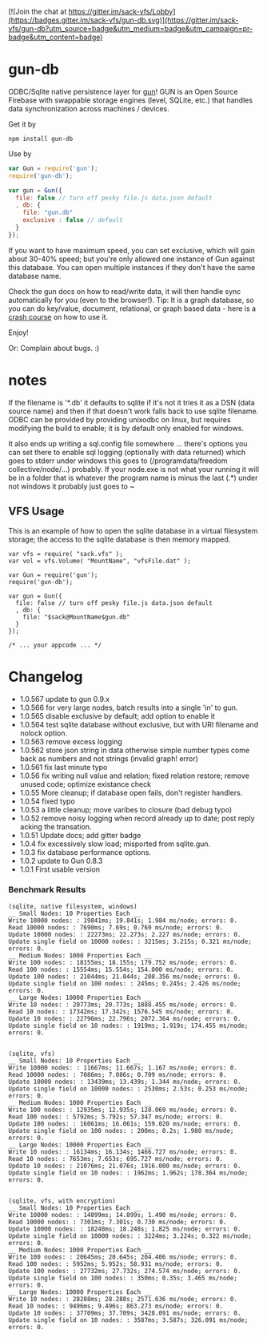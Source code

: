 
[![Join the chat at https://gitter.im/sack-vfs/Lobby](https://badges.gitter.im/sack-vfs/gun-db.svg)](https://gitter.im/sack-vfs/gun-db?utm_source=badge&utm_medium=badge&utm_campaign=pr-badge&utm_content=badge)

# gun-db
ODBC/Sqlite native persistence layer for [gun](https://github.com/amark/gun)! GUN is an Open Source Firebase with swappable storage engines (level, SQLite, etc.) that handles data synchronization across machines / devices.


Get it by

`npm install gun-db`

Use by

```javascript
var Gun = require('gun');
require('gun-db');

var gun = Gun({
  file: false // turn off pesky file.js data.json default
  , db: {
    file: "gun.db"
    exclusive : false // default
  }
});
```

If you want to have maximum speed, you can set exclusive, which will gain about 30-40% speed; but you're only allowed one instance of Gun against this database.
You can open multiple instances if they don't have the same database name.

Check the gun docs on how to read/write data, it will then handle sync automatically for you (even to the browser!). Tip: It is a graph database, so you can do key/value, document, relational, or graph based data - here is a [crash course](https://github.com/amark/gun/wiki/graphs) on how to use it.

Enjoy!

Or: Complain about bugs. :)


# notes
   If the filename is '*.db' it defaults to sqlite if it's not it tries it as a DSN (data source name) and then if that doesn't work falls back to use sqlite filename.
   ODBC can be provided by providing unixodbc on linux, but requires modifying the build to enable; it  is by default only enabled for windows.

   It also ends up writing a sql.config file somewhere ... there's options you can set there to enable sql logging (optionally with data returned) which goes to stderr
     under windows this goes to (/programdata/freedom collective/node/...) probably.  If your node.exe is not what your running it will be in a folder that is whatever the program name is minus the last (.*)
     under not windows it probably just goes to ~
     
## VFS Usage

This is an example of how to open the sqlite database in a virtual filesystem storage; the access to the sqlite database 
is then memory mapped.

```
var vfs = require( "sack.vfs" );
var vol = vfs.Volume( "MountName", "vfsFile.dat" );

var Gun = require('gun');
require('gun-db');

var gun = Gun({
  file: false // turn off pesky file.js data.json default
  , db: {
    file: "$sack@MountName$gun.db"
  }
});

/* ... your appcode ... */

```


# Changelog
- 1.0.567 update to gun 0.9.x
- 1.0.566 for very large nodes, batch results into a single 'in' to gun.
- 1.0.565 disable exclusive by default; add option to enable it
- 1.0.564 test sqlite database without exclusive, but with URI filename and nolock option.
- 1.0.563 remove excess logging
- 1.0.562 store json string in data  otherwise simple number types come back as numbers and not strings (invalid graph! error)
- 1.0.561 fix last minute typo
- 1.0.56 fix writing null value and relation; fixed relation restore; remove unused code; optimize existance check
- 1.0.55 More cleanup; if database open fails, don't register handlers.
- 1.0.54 fixed typo
- 1.0.53 a little cleanup; move varibes to closure (bad debug typo)
- 1.0.52 remove noisy logging when record already up to date; post reply acking the transation.
- 1.0.51 Update docs; add gitter badge
- 1.0.4 fix excessively slow load; misported from sqlite.gun.
- 1.0.3 fix database performance options.
- 1.0.2 update to Gun 0.8.3
- 1.0.1 First usable version





### Benchmark Results

```
(sqlite, native filesystem, windows)
__ Small Nodes: 10 Properties Each __
Write 10000 nodes: : 19841ms; 19.841s; 1.984 ms/node; errors: 0.
Read 10000 nodes: : 7690ms; 7.69s; 0.769 ms/node; errors: 0.
Update 10000 nodes: : 22273ms; 22.273s; 2.227 ms/node; errors: 0.
Update single field on 10000 nodes: : 3215ms; 3.215s; 0.321 ms/node; errors: 0.
__ Medium Nodes: 1000 Properties Each __
Write 100 nodes: : 18155ms; 18.155s; 179.752 ms/node; errors: 0.
Read 100 nodes: : 15554ms; 15.554s; 154.000 ms/node; errors: 0.
Update 100 nodes: : 21044ms; 21.044s; 208.356 ms/node; errors: 0.
Update single field on 100 nodes: : 245ms; 0.245s; 2.426 ms/node; errors: 0.
__ Large Nodes: 10000 Properties Each __
Write 10 nodes: : 20773ms; 20.773s; 1888.455 ms/node; errors: 0.
Read 10 nodes: : 17342ms; 17.342s; 1576.545 ms/node; errors: 0.
Update 10 nodes: : 22796ms; 22.796s; 2072.364 ms/node; errors: 0.
Update single field on 10 nodes: : 1919ms; 1.919s; 174.455 ms/node; errors: 0.


(sqlite, vfs)
__ Small Nodes: 10 Properties Each __
Write 10000 nodes: : 11667ms; 11.667s; 1.167 ms/node; errors: 0.
Read 10000 nodes: : 7086ms; 7.086s; 0.709 ms/node; errors: 0.
Update 10000 nodes: : 13439ms; 13.439s; 1.344 ms/node; errors: 0.
Update single field on 10000 nodes: : 2530ms; 2.53s; 0.253 ms/node; errors: 0.
__ Medium Nodes: 1000 Properties Each __
Write 100 nodes: : 12935ms; 12.935s; 128.069 ms/node; errors: 0.
Read 100 nodes: : 5792ms; 5.792s; 57.347 ms/node; errors: 0.
Update 100 nodes: : 16061ms; 16.061s; 159.020 ms/node; errors: 0.
Update single field on 100 nodes: : 200ms; 0.2s; 1.980 ms/node; errors: 0.
__ Large Nodes: 10000 Properties Each __
Write 10 nodes: : 16134ms; 16.134s; 1466.727 ms/node; errors: 0.
Read 10 nodes: : 7653ms; 7.653s; 695.727 ms/node; errors: 0.
Update 10 nodes: : 21076ms; 21.076s; 1916.000 ms/node; errors: 0.
Update single field on 10 nodes: : 1962ms; 1.962s; 178.364 ms/node; errors: 0.


(sqlite, vfs, with encryption)
__ Small Nodes: 10 Properties Each __
Write 10000 nodes: : 14899ms; 14.899s; 1.490 ms/node; errors: 0.
Read 10000 nodes: : 7301ms; 7.301s; 0.730 ms/node; errors: 0.
Update 10000 nodes: : 18248ms; 18.248s; 1.825 ms/node; errors: 0.
Update single field on 10000 nodes: : 3224ms; 3.224s; 0.322 ms/node; errors: 0.
__ Medium Nodes: 1000 Properties Each __
Write 100 nodes: : 20645ms; 20.645s; 204.406 ms/node; errors: 0.
Read 100 nodes: : 5952ms; 5.952s; 58.931 ms/node; errors: 0.
Update 100 nodes: : 27732ms; 27.732s; 274.574 ms/node; errors: 0.
Update single field on 100 nodes: : 350ms; 0.35s; 3.465 ms/node; errors: 0.
__ Large Nodes: 10000 Properties Each __
Write 10 nodes: : 28288ms; 28.288s; 2571.636 ms/node; errors: 0.
Read 10 nodes: : 9496ms; 9.496s; 863.273 ms/node; errors: 0.
Update 10 nodes: : 37709ms; 37.709s; 3428.091 ms/node; errors: 0.
Update single field on 10 nodes: : 3587ms; 3.587s; 326.091 ms/node; errors: 0.

```